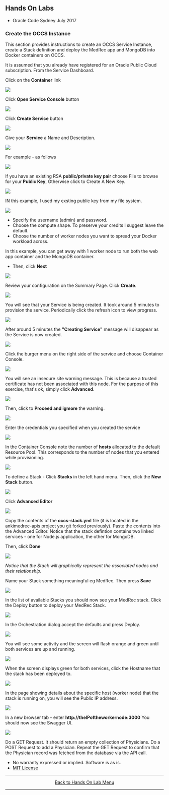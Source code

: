 ## Hands On Labs

- Oracle Code Sydney July 2017

### Create the OCCS Instance 
This section provides instructions to create an OCCS Service Instance, create a Stack definition and deploy the MedRec app and MongoDB into Docker containers on OCCS.

It is assumed that you already have registered for an Oracle Public Cloud subscription.
From the Service Dashboard.

Click on the **Container** link

<img src="./img/occs-1.PNG" />

Click **Open Service Console** button

<img src="./img/occs-2.PNG" />

Click **Create Service** button

<img src="./img/occs-3.PNG" />

Give your **Service** a Name and Description.

<img src="./img/occs-4.PNG" />

For example - as follows

<img src="./img/occs-5.PNG" />

If you have an existing RSA **public/private key pair** choose File to browse for your **Public Key**,
Otherwise click to Create A New Key.

<img src="./img/occs-6.PNG" />

IN this example, I used my exsting public key from my file system.

<img src="./img/occs-7.PNG" />

- Specify the username (admin) and password.
- Choose the compute shape. To preserve your credits I suggest leave the default.
- Choose the number of worker nodes you want to spread your Docker workload across.

In this example, you can get away with 1 worker node to run both the web app container and the MongoDB container.

- Then, click **Next**

<img src="./img/occs-8.PNG" />

Review your configuration on the Summary Page.
Click **Create**.

<img src="./img/occs-9.PNG" />

You will see that your Service is being created.
It took around 5 minutes to provision the service.
Periodically click the refresh icon to view progress.

<img src="./img/occs-10.PNG" />

After around 5 minutes the **"Creating Service"** message will disappear as the Service is now created.

<img src="./img/occs-11.PNG" />

Click the burger menu on the right side of the service and choose Container Console.

<img src="./img/occs-12.PNG" />

You will see an insecure site warning message. This is because a trusted certificate has not been associated with this node. For the purpose of this exercise, that's ok, simply click **Advanced**.

<img src="./img/occs-13.PNG" />

Then, click to **Proceed and igmore** the warning.

<img src="./img/occs-14.PNG" />

Enter the credentials you specified when you created the service

<img src="./img/occs-15.PNG" />

In the Container Console note the number of **hosts** allocated to the default Resource Pool. This corresponds to the number of nodes that you entered while provisioning.

<img src="./img/occs-16.PNG" />

To define a Stack - Click **Stacks** in the left hand menu. Then, click the **New Stack** button.

<img src="./img/occs-17.PNG" />

Click **Advanced Editor**

<img src="./img/occs-18.PNG" />

Copy the contents of the **occs-stack.yml** file (it is located in the ankimedrec-apis project you git forked previously).
Paste the contents into the Advanced Editor.
Notice that the stack defintion contains two linked services - one for Node.js application, the other for MongoDB.

Then, click **Done**

<img src="./img/occs-19.PNG" />

*Notice that the Stack will graphically represent the associated nodes and their relationship.*

Name your Stack something meaningful eg MedRec. Then press **Save**

<img src="./img/occs-20.PNG" />

In the list of available Stacks you should now see your MedRec stack.
Click the Deploy button to deploy your MedRec Stack.

<img src="./img/occs-21.PNG" />

In the Orchestration dialog accept the defaults and press Deploy.

<img src="./img/occs-22.PNG" />

You will see some activity and the screen will flash orange and green until both services are up and running.

<img src="./img/occs-23.PNG" />

When the screen displays green for both services, click the Hostname that the stack has been deployed to.

<img src="./img/occs-24.PNG" />

In the page showing details about the specific host (worker node) that the stack is running on, you will see the Public IP address.

<img src="./img/occs-25.PNG" />

In a new browser tab - enter **http://theIPoftheworkernode:3000**
You should now see the Swagger UI.

<img src="./img/occs-26.PNG" />

Do a GET Request. It should return an empty collection of Physicians.
Do a POST Request to add a Physician.
Repeat the GET Request to confirm that the Physician record was fetched from the database via the API call.

* No warranty expressed or implied.  Software is as is.
* [MIT License](http://www.opensource.org/licenses/mit-license.html)

<hr />
<center>
<a href="../../handsonlabs" class="btn" >Back to Hands On Lab Menu</a>
<center />
<hr />

